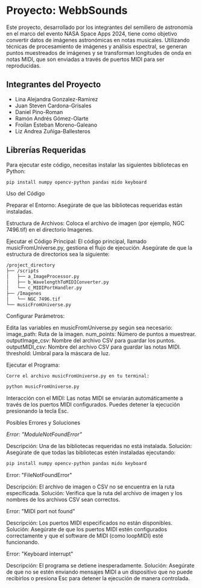 # Proyecto: WebbSounds

Este proyecto, desarrollado por los integrantes del semillero de astronomía en el marco del evento NASA Space Apps 2024, tiene como objetivo convertir datos de imágenes astronómicas en notas musicales. Utilizando técnicas de procesamiento de imágenes y análisis espectral, se generan puntos muestreados de imágenes y se transforman longitudes de onda en notas MIDI, que son enviadas a través de puertos MIDI para ser reproducidas.

## Integrantes del Proyecto
- Lina Alejandra Gonzalez-Ramirez
- Juan Steven Cardona-Grisales
- Daniel Pino-Roman
- Ramón Andrés Gómez-Olarte
- Froilan Esteban Moreno-Galeano
- Liz Andrea Zuñiga-Ballesteros

## Librerías Requeridas

Para ejecutar este código, necesitas instalar las siguientes bibliotecas en Python:

```bash
pip install numpy opencv-python pandas mido keyboard
```

Uso del Código

  Preparar el Entorno:
        Asegúrate de que las bibliotecas requeridas están instaladas.

  Estructura de Archivos:
        Coloca el archivo de imagen (por ejemplo, NGC 7496.tif) en el directorio Imagenes.

  Ejecutar el Código Principal:
        El código principal, llamado musicFromUniverse.py, gestiona el flujo de ejecución. Asegúrate de que la estructura de directorios sea la siguiente:

```bash
/project_directory
├── /scripts
│   ├── a_ImageProcessor.py
│   ├── b_WavelengthToMIDIConverter.py
│   └── c_MIDIPortHandler.py
├── /Imagenes
│   └── NGC 7496.tif
└── musicFromUniverse.py
```

Configurar Parámetros:

Edita las variables en musicFromUniverse.py según sea necesario:
        image_path: Ruta de la imagen.
        num_points: Número de puntos a muestrear.
        outputImage_csv: Nombre del archivo CSV para guardar los puntos.
        outputMIDI_csv: Nombre del archivo CSV para guardar las notas MIDI.
        threshold: Umbral para la máscara de luz.

Ejecutar el Programa:

    Corre el archivo musicFromUniverse.py en tu terminal:

```bash
python musicFromUniverse.py
```
Interacción con el MIDI:
        Las notas MIDI se enviarán automáticamente a través de los puertos MIDI configurados. Puedes detener la ejecución presionando la tecla Esc.

Posibles Errores y Soluciones

*Error: "ModuleNotFoundError"*

  Descripción: Una de las bibliotecas requeridas no está instalada.
  Solución: Asegúrate de que todas las bibliotecas estén instaladas ejecutando:
 ```bash
 pip install numpy opencv-python pandas mido keyboard
 ```
Error: "FileNotFoundError"

  Descripción: El archivo de imagen o CSV no se encuentra en la ruta especificada.
  Solución: Verifica que la ruta del archivo de imagen y los nombres de los archivos CSV sean correctos.

Error: "MIDI port not found"

  Descripción: Los puertos MIDI especificados no están disponibles.
  Solución: Asegúrate de que los puertos MIDI estén configurados correctamente y que el software de MIDI (como loopMIDI) esté funcionando.

Error: "Keyboard interrupt"

  Descripción: El programa se detiene inesperadamente.
  Solución: Asegúrate de que no se estén enviando mensajes MIDI a un dispositivo que no puede recibirlos o presiona Esc para detener la ejecución de manera controlada.



